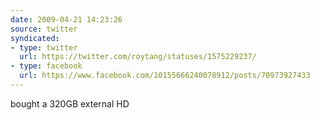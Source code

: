 ```yaml
---
date: 2009-04-21 14:23:26
source: twitter
syndicated:
- type: twitter
  url: https://twitter.com/roytang/statuses/1575229237/
- type: facebook
  url: https://www.facebook.com/10155666240078912/posts/70973927433
---
```


bought a 320GB external HD